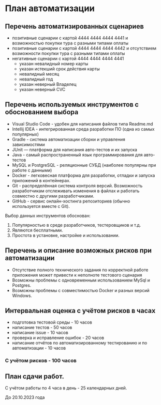 # План автоматизации
## Перечень автоматизированных сценариев
- позитивные сценарии с картой 4444 4444 4444 4441 и возможностью покупки тура с разными типами оплаты
- позитивные сценарии с картой 4444 4444 4444 4442 и отсутствием возможности покупки тура с разными типами оплаты
- негативные сценарии с картой  4444 4444 4444 4441
    * указан невалидный номер карты
    * указан истекший срок действия карты
    * невалидный месяц
    * невалидный год
    * указан неверный Владелец
    * указан неверный CVC
## Перечень используемых инструментов с обоснованием выбора
* Visual Studio Code - удобен для написания файлов типа Readme.md
* Intellij IDEA - интегрированная среда разработки ПО (одна из самых популярных)
* Gradle - система автоматизации сборки и управления зависимостями
* JUnit — платформа для написания авто-тестов и их запуска
* Java - самый распространенный язык программирования для авто-тестов
* MySQL и PostgreSQL - реляционные СУБД (наиболее популярны при работе с данными)
* Docker - легковесная платформа для разработки, отладки и запуска приложений в контейнерах.
* Git - распределённая система контроля версий. Возможность разработчикам отслеживать изменения в файлах и работать совместно с другими разработчиками.
* GitHub - сервис онлайн-хостинга репозиториев (обычно используется вместе с Git).

Выбор данных инструментов обоснован:
1. Популярностью в среде разработчиков, тестеровщиков и т.д.
2. Являются бесплатными.
3. Простота в установке, настройке и использовании.
## Перечень и описание возможных рисков при автоматизации
* Отсутствие полного технического задания по корректной работе приложения может привести к неполноте тестового сценария
* Возможны проблемы с одновременным использованием MySql и Postgres.
* Возможны проблемы с совместимостью Docker и разных версий Windows.
## Интервальная оценка с учётом рисков в часах
* подготовка тестовой среды - 10 часов
* написание тестов - 50 часов
* написание issue - 10 часов
* проверка и исправление ошибок - 20 часов
* написание отчётов по автоматизированному тестированию и по автоматизации - 10 часов
### С учётом рисков - 100 часов
## План сдачи работ.
С учётом работы по 4 часа в день - 25 календарных дней.

До 20.10.2023 года
